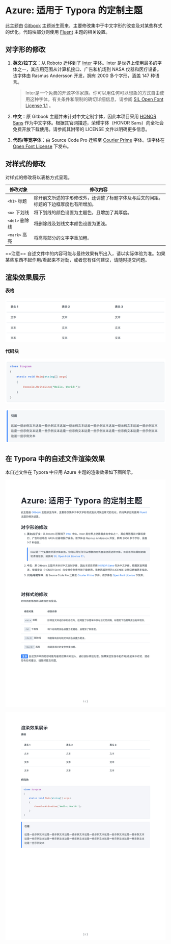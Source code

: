 # Azure: 适用于 Typora 的定制主题

此主题由 [Gitbook](https://github.com/h16nning/typora-gitbook-theme) 主题派生而来，主要修改集中于中文字形的改变及对某些样式的优化。代码块部分则使用 [Fluent](https://github.com/li3zhen1/Fluent-Typora) 主题的相关设置。

## 对字形的修改

1. **英文/拉丁文**：从 Roboto 迁移到了 [Inter](https://rsms.me/inter) 字体。Inter 是世界上使用最多的字体之一，其应用范围从计算机接口、广告和机场到 NASA 仪器和医疗设备。该字体由 Rasmus Andersson 开发，拥有 2000 多个字形，涵盖 147 种语言。

   > Inter是一个免费的开源字体家族。你可以用任何可以想象的方式自由使用这种字体。有关条件和限制的确切详细信息，请参阅 [SIL Open Font License 1.1](https://openfontlicense.org/) 。

2. **中文**：原 Gitbook 主题并未针对中文定制字体，因此本项目采用 [HONOR Sans](https://developer.hihonor.com/cn/doc/guides/100681) 作为中文字体。根据其官网描述，荣耀字体（HONOR Sans）向全社会免费开放下载使用。请参阅其附带的 LICENSE 文件以明确更多信息。

3. **代码/等宽字体**：由 Source Code Pro 迁移至 [Courier Prime](https://quoteunquoteapps.com/courierprime) 字体。该字体在 [Open Font License](http://scripts.sil.org/OFL) 下发布。



## 对样式的修改

对样式的修改将以表格方式呈现。

| 修改对象       | 修改内容                                                     |
| -------------- | ------------------------------------------------------------ |
| `<h1>` 标题    | 除开前文所述的字形修改外，还调整了标题字体及与后文的间距。标题的下边框厚度也有所增加。 |
| `<u>` 下划线   | 将下划线的颜色设置为主题色，且增加了其厚度。                 |
| `<del>` 删除线 | 将删除线及划线文本颜色设置为更浅。                           |
| `<mark>` 高亮  | 将高亮部分的文字字重加粗。                                   |

==注意== 自述文件中的内容可能与最终效果有所出入，请以实际体验为准。如果某些东西不起作用/看起来不对劲，或者您有任何建议，请随时提交问题。



## 渲染效果展示

**表格**

![](assets/表格.png)

**代码块**

![](assets/代码块.png)

![](assets/引用.png)

## 在 Typora 中的自述文件渲染效果

本自述文件在 Typora 中应用 Azure 主题的渲染效果如下图所示。

![](assets/自述文件1.png)

![](assets/自述文件2.png)
